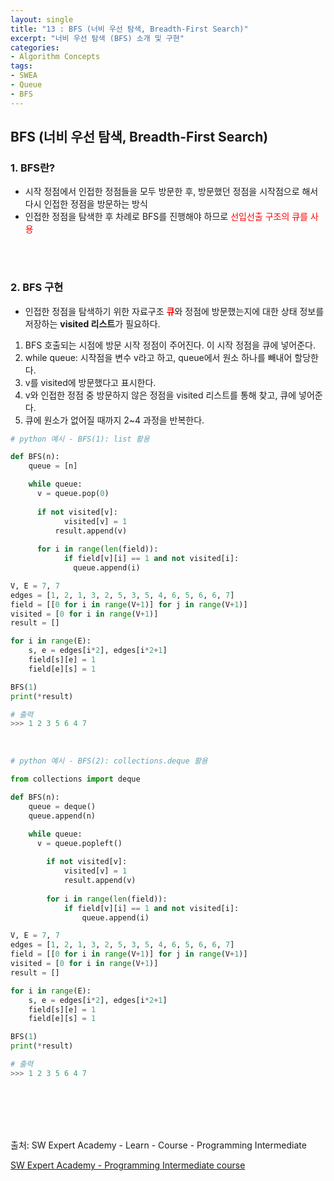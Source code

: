 ```yaml
---
layout: single
title: "13 : BFS (너비 우선 탐색, Breadth-First Search)"
excerpt: "너비 우선 탐색 (BFS) 소개 및 구현"
categories: 
- Algorithm Concepts
tags:
- SWEA
- Queue
- BFS
---
```

## BFS (너비 우선 탐색, Breadth-First Search)

### 1. <strong>BFS란?</strong>

- 시작 정점에서 인접한 정점들을 모두 방문한 후, 
  방문했던 정점을 시작점으로 해서 다시 인접한 정점을 방문하는 방식
- 인접한 정점을 탐색한 후 차례로 BFS를 진행해야 하므로 <span style="color:red">선입선출 구조의 큐를 사용</span>

<br>

<br>

### 2. <strong>BFS 구현</strong>

- 인접한 정점을 탐색하기 위한 자료구조 <strong><span style='color:red'>큐</span></strong>와 정점에 방문했는지에 대한 상태 정보를 저장하는 <strong>visited 리스트</strong>가 필요하다.

1. BFS 호출되는 시점에 방문 시작 정점이 주어진다. 이 시작 정점을 큐에 넣어준다.
2. while queue:
    시작점을 변수 v라고 하고, queue에서 원소 하나를 빼내어 할당한다.
3. v를 visited에 방문했다고 표시한다.
4. v와 인접한 정점 중 방문하지 않은 정점을 visited 리스트를 통해 찾고, 큐에 넣어준다.
5. 큐에 원소가 없어질 때까지 2~4 과정을 반복한다.

```python
# python 예시 - BFS(1): list 활용

def BFS(n):
    queue = [n]

    while queue:
      v = queue.pop(0)
    
      if not visited[v]:
            visited[v] = 1
          result.append(v)
        
      for i in range(len(field)):
            if field[v][i] == 1 and not visited[i]:
              queue.append(i)

V, E = 7, 7
edges = [1, 2, 1, 3, 2, 5, 3, 5, 4, 6, 5, 6, 6, 7]
field = [[0 for i in range(V+1)] for j in range(V+1)]
visited = [0 for i in range(V+1)]
result = []

for i in range(E):
    s, e = edges[i*2], edges[i*2+1]
    field[s][e] = 1
    field[e][s] = 1

BFS(1)
print(*result)

# 출력
>>> 1 2 3 5 6 4 7
```

<br>

```python
# python 예시 - BFS(2): collections.deque 활용

from collections import deque

def BFS(n):
    queue = deque()
    queue.append(n)

    while queue:
      v = queue.popleft()
    
        if not visited[v]:
            visited[v] = 1
            result.append(v)
    
        for i in range(len(field)):
            if field[v][i] == 1 and not visited[i]:
                queue.append(i)

V, E = 7, 7
edges = [1, 2, 1, 3, 2, 5, 3, 5, 4, 6, 5, 6, 6, 7]
field = [[0 for i in range(V+1)] for j in range(V+1)]
visited = [0 for i in range(V+1)]
result = []

for i in range(E):
    s, e = edges[i*2], edges[i*2+1]
    field[s][e] = 1
    field[e][s] = 1

BFS(1)
print(*result)

# 출력
>>> 1 2 3 5 6 4 7
```

<br>

<br>

<br>

<br>

출처: SW Expert Academy - Learn - Course - Programming Intermediate

[SW Expert Academy - Programming Intermediate course](https://swexpertacademy.com/main/learn/course/subjectList.do?courseId=AVuPDN86AAXw5UW6)

